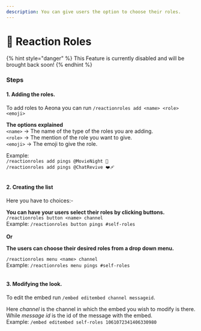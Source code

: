 ```yaml
---
description: You can give users the option to choose their roles.
---
```


# 📌 Reaction Roles

{% hint style="danger" %}
This Feature is currently disabled and will be brought back soon!
{% endhint %}

### Steps

#### 1. Adding the roles.

To add roles to Aeona you can run `/reactionroles add <name> <role> <emoji>`

**The options explained** \
`<name>` -> The name of the type of the roles you are adding. \
`<role>` -> The mention of the role you want to give. \
`<emoji>` -> The emoji to give the role.

Example: \
`/reactionroles add pings @MovieNight 🎥` \
`/reactionroles add pings @ChatRevive ❤️‍🩹`

<figure><img src="https://media.discordapp.net/attachments/1034419695794794561/1061921929398853652/image.png" alt=""><figcaption></figcaption></figure>

#### 2. Creating the list

Here you have to choices:-

**You can have your users select their roles by clicking buttons.** \
`/reactionroles button <name> channel` \
Example: `/reactionroles button pings #self-roles` \
\
**Or**

**The users can choose their desired roles from a drop down menu.**

`/reactionroles menu <name> channel` \
Example: `/reactionroles menu pings #self-roles`

<figure><img src="https://cdn.discordapp.com/attachments/1034419695060791340/1061922293342801981/image.png" alt=""><figcaption></figcaption></figure>

#### 3. Modifying the look.

To edit the embed run `/embed editembed channel messageid`.

Here _channel_ is the channel in which the embed you wish to modify is there. While _message id_ is the id of the message with the embed. \
Example: `/embed editembed self-roles 1061072341406330980`

